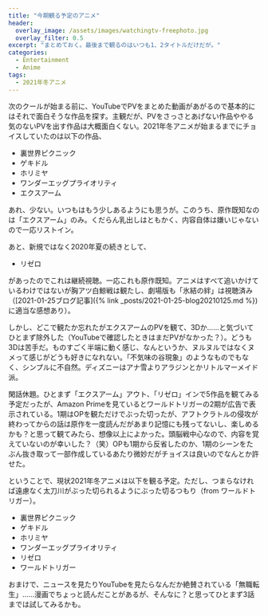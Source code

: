 ```yaml
---
title: "今期観る予定のアニメ"
header:
  overlay_image: /assets/images/watchingtv-freephoto.jpg
  overlay_filter: 0.5
excerpt: "まとめておく。最後まで観るのはいつも1、2タイトルだけだが。"
categories:
  - Entertainment
  - Anime
tags:
  - 2021年冬アニメ
---
```


次のクールが始まる前に、YouTubeでPVをまとめた動画があがるので基本的にはそれで面白そうな作品を探す。主観だが、PVをさっさとあげない作品ややる気のないPVを出す作品は大概面白くない。2021年冬アニメが始まるまでにチョイスしていたのは以下の作品、

- 裏世界ピクニック
- ゲキドル
- ホリミヤ
- ワンダーエッグプライオリティ
- エクスアーム

あれ、少ない。いつもはもう少しあるようにも思うが。このうち、原作既知なのは「エクスアーム」のみ。くだらん乳出しはともかく、内容自体は嫌いじゃないので一応リストイン。

あと、新規ではなく2020年夏の続きとして、

- リゼロ

があったのでこれは継続視聴。一応これも原作既知。アニメはすべて追いかけているわけではないが胸アツ白鯨戦は観たし、劇場版も「氷結の絆」は視聴済み（[2021-01-25ブログ記事]({% link _posts/2021-01-25-blog20210125.md %})に適当な感想あり）。

しかし、どこで観たか忘れたがエクスアームのPVを観て、3Dか......と気づいてひとまず除外した（YouTubeで確認したときはまだPVがなかった？）。どうも3Dは苦手だ。ものすごく半端に動く感じ、なんというか、ヌルヌルではなくヌメって感じがどうも好きになれない。「不気味の谷現象」のようなものでもなく、シンプルに不自然。ディズニーはアナ雪よりアラジンとかリトルマーメイド派。

閑話休題。ひとまず「エクスアーム」アウト、「リゼロ」インで5作品を観てみる予定だったが、Amazon Primeを見ているとワールドトリガーの2期が広告で表示されている。1期はOPを観ただけでぶった切ったが、アフトクラトルの侵攻が終わってからの話は原作を一度読んだがあまり記憶にも残ってないし、楽しめるかも？と思って観てみたら、想像以上によかった。頭脳戦中心なので、内容を覚えていないのが幸いした？（笑）OPも1期から反省したのか、1期のシーンをたぶん抜き取って一部作成しているあたり微妙だがチョイスは良いのでなんとか許せた。

ということで、現状2021年冬アニメは以下を観る予定。ただし、つまらなければ遠慮なく太刀川がぶった切られるようにぶった切るつもり（from ワールドトリガー）。

- 裏世界ピクニック
- ゲキドル
- ホリミヤ
- ワンダーエッグプライオリティ
- リゼロ
- ワールドトリガー

おまけで、ニュースを見たりYouTubeを見たらなんだか絶賛されている「無職転生」......漫画でちょっと読んだことがあるが、そんなに？と思ってひとまず3話までは試してみるかも。
